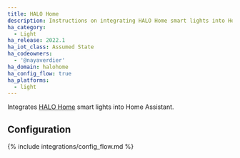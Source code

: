 ```yaml
---
title: HALO Home
description: Instructions on integrating HALO Home smart lights into Home Assistant.
ha_category:
  - Light
ha_release: 2022.1
ha_iot_class: Assumed State
ha_codeowners:
  - '@nayaverdier'
ha_domain: halohome
ha_config_flow: true
ha_platforms:
  - light
---
```


Integrates [HALO Home](https://www.cooperlighting.com/global/brands/halo-home) smart lights into Home Assistant.

## Configuration

{% include integrations/config_flow.md %}

